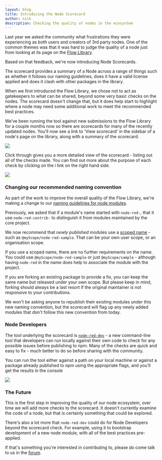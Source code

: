 ```yaml
---
layout: blog
title: Introducing the Node Scorecard
author: nick
description: Checking the quality of nodes in the ecosystem
---
```


Last year we asked the community what frustrations they were experiencing as both
users and creators of 3rd party nodes. One of the common themes was that it was
hard to judge the quality of a node just from looking at its page on the [Flow Library](https://flows.nodered.org).

Based on that feedback, we're now introducing Node Scorecards.

The scorecard provides a summary of a Node across a range of things such as whether
it follows our naming guidelines, does it have a valid license applied and does it
clash with other packages in the library.

When we first introduced the Flow Library, we chose not to act as gatekeepers to
what can be shared, beyond some very basic checks on the nodes. The scorecard
doesn't change that, but it does help start to highlight where a node may need some additional work to meet the recommended best practices.

We’ve been running the tool against new submissions to the Flow Library for a
couple months now so there are scorecards for many of the recently updated nodes.
You'll now see a link to 'View scorecard' in the sidebar of a node's page on the
library, along with a summary of the scorecard.

![](/blog/content/images/2022/01/node-page.png)

Click through gives you a more detailed view of the scorecard - listing out all
of the checks made. You can find out more about the purpose of each check by clicking
on the i link on the right hand side.

![](/blog/content/images/2022/01/node-scorecard.png)


### Changing our recommended naming convention

As part of the work to improve the overall quality of the Flow Library, we're making
a change to our [naming guidelines for node modules](/docs/creating-nodes/packaging#naming).

Previously, we asked that if a module's name started with `node-red-`, that it
use `node-red-contrib-` to distinguish it from modules maintained by the core project.

We now recommend that *newly published* modules use a [scoped name](https://docs.npmjs.com/cli/v8/using-npm/scope) - such as `@myScope/node-red-sample`. That can be your own user scope, or an organisation scope.

If you use a scoped name, there are no further requirements on the name. You could
use `@myScope/node-red-sample` or just `@myScope/sample` - although having `node-red`
in the name does help to associate the module with the project.

If you are forking an existing package to provide a fix, you can keep the same name but
released under your own scope. But please keep in mind, forking should always be a
last resort if the original maintainer is not responsive to your contributions.

We won't be asking anyone to republish their existing modules under this new
naming convention, but the scorecard will flag up any newly added modules
that don't follow this new convention from today.

### Node Developers

The tool underlying the scorecard is [`node-red-dev`](https://www.npmjs.com/package/node-red-dev) - a new command-line tool that
developers can run locally against their own code to check for any possible issues
before publishing to npm. Many of the checks are quick and easy to fix - much better
to do so before sharing with the community.

You can run the tool either against a path on your local machine or against a package already published to npm using the appropriate flags, and you’ll get the results in the console

![](/blog/content/images/2022/01/node-red-dev.png)

### The Future

This is the first step in improving the quality of our node ecosystem, over time
we will add more checks to the scorecard. It doesn't currently examine the code
of a node, but that is certainly something that could be explored.

There's also a lot more that `node-red-dev` could do for Node Developers beyond
the scorecard check. For example, using it to bootstrap development of a new
node module, with all of the best practices pre-applied.

If that's something you're interested in contributing to, please do come talk to
us in the [forum](https://discourse.nodered.org).
